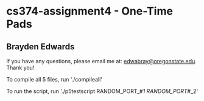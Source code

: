 # cs374-assignment4 - One-Time Pads
## Brayden Edwards

If you have any questions, please email me at: edwabray@oregonstate.edu. Thank you!

To compile all 5 files, run './compileall'

To run the script, run './p5testscript RANDOM_PORT_#_1 RANDOM_PORT_#_2' 

